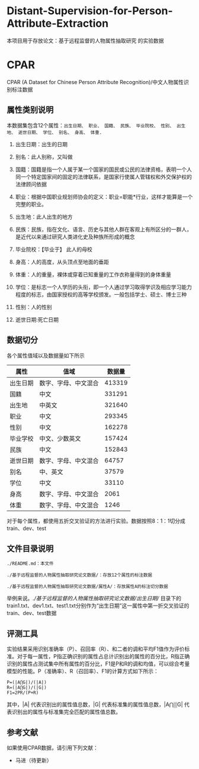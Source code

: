 # Distant-Supervision-for-Person-Attribute-Extraction
本项目用于存放论文：基于远程监督的人物属性抽取研究 的实验数据
# CPAR
CPAR (A Dataset for Chinese Person Attribute Recognition)/中文人物属性识别标注数据

## 属性类别说明
本数据集包含12个属性：```出生日期、
职业、
国籍、
民族、
毕业院校、
性别、
出生地、
逝世日期、
学位、
别名、
身高、
体重.```

1. 出生日期：出生的日期

2. 别名：此人别称，又叫做
3. 国籍：国籍是指一个人属于某一个国家的国民或公民的法律资格，表明一个人同一个特定国家间的固定的法律联系，是国家行使属人管辖权和外交保护权的法律顾问依据
4. 职业：根据中国职业规划师协会的定义：职业=职能*行业，这样才能算是一个完整的职业。
5. 出生地：此人出生的地方
6. 民族：民族，指在文化、语言、历史与其他人群在客观上有所区分的一群人，是近代以来通过研究人类进化史及种族所形成的概念
7. 毕业院校：【毕业于】 此人的母校
8. 身高：人的高度，从头顶点至地面的垂距
9. 体重：人的重量，裸体或穿着已知重量的工作衣称量得到的身体重量
10. 学位：是标志一个人学历的头衔，即一个人通过学习取得学识及相应学习能力程度的标志，由国家授权的高等学校颁发。一般包括学士、硕士、博士三种
11. 性别：人的性别
12. 逝世日期:死亡日期



## 数据切分

各个属性值域以及数据量如下所示

属性 | 值域 | 数据量
---|---|---
出生日期 | 数字、字母、中文混合 | 413319
国籍 | 中文 | 331291
出生地 | 中英文 | 321640
职业 | 中文 | 293345
性别 | 中文| 162278
毕业学校 | 中文、少数英文| 157424
民族| 中文 | 152843
逝世日期 | 数字、字母、中文混合 | 64757
别名| 中、英文 | 37579
学位 | 中文 | 33110
身高 | 数字、字母、中文混合 | 2061
体重 | 数字、字母、中文混合 | 1246

对于每个属性，都使用五折交叉验证的方法进行实验。数据按照8：1：1切分成train、dev、test

## 文件目录说明
	./README.md：本文件

	./基于远程监督的人物属性抽取研究论文数据/：存放12个属性的标注数据

	./基于远程监督的人物属性抽取研究论文数据/属性A/：存放属性A的标注切分数据

举例来说。*./基于远程监督的人物属性抽取研究论文数据/出生日期/* 目录下的train1.txt、dev1.txt、test1.txt分别作为“出生日期”这一属性中第一折交叉验证的train、dev、test数据
## 评测工具
实验结果采用识别准确率（P）、召回率（R）、和二者的调和平均F1值作为评价标准。对于每一属性，P指正确识别的属性占总计识别出的属性的百分比，R指正确识别的属性占测试集中所有属性的百分比，F1是P和R的调和均值，可以综合考量模型的性能。P（准确率）、R（召回率）、F1的计算方式如下所示：

	P=(|A⋂G|)/(|A|)
	R=(|A⋂G|)/(|G|)
	F1=2PR/(P+R)

其中，|A| 代表识别出的属性值总数，|G| 代表标准集的属性值总数，|A⋂▒G| 代表识别出的属性与标准集完全匹配的属性值总数。

## 参考文献
如果使用CPAR数据，请引用下列文献：
* 马进（待更新）

